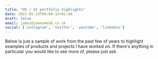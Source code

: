 ```yaml
---
title: "UX / UI portfolio highlights"
date: 2022-05-23T09:09:15+01:00
draft: false
email: james@jamesmedd.co.uk
social: ['instagram', 'twitter', 'youtube', 'linkedin']
---
```


Below is just a sample of work from the past few of years to highlight examples of products and projects I have worked on. If there's anything in particular you would like to see more of, please just ask.
